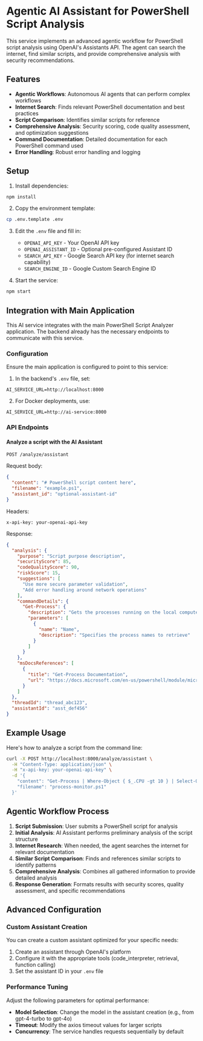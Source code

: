 # Agentic AI Assistant for PowerShell Script Analysis

This service implements an advanced agentic workflow for PowerShell script analysis using OpenAI's Assistants API. The agent can search the internet, find similar scripts, and provide comprehensive analysis with security recommendations.

## Features

- **Agentic Workflows**: Autonomous AI agents that can perform complex workflows
- **Internet Search**: Finds relevant PowerShell documentation and best practices
- **Script Comparison**: Identifies similar scripts for reference
- **Comprehensive Analysis**: Security scoring, code quality assessment, and optimization suggestions
- **Command Documentation**: Detailed documentation for each PowerShell command used
- **Error Handling**: Robust error handling and logging

## Setup

1. Install dependencies:

```bash
npm install
```

2. Copy the environment template:

```bash
cp .env.template .env
```

3. Edit the `.env` file and fill in:
   - `OPENAI_API_KEY` - Your OpenAI API key
   - `OPENAI_ASSISTANT_ID` - Optional pre-configured Assistant ID
   - `SEARCH_API_KEY` - Google Search API key (for internet search capability)
   - `SEARCH_ENGINE_ID` - Google Custom Search Engine ID

4. Start the service:

```bash
npm start
```

## Integration with Main Application

This AI service integrates with the main PowerShell Script Analyzer application. The backend already has the necessary endpoints to communicate with this service.

### Configuration

Ensure the main application is configured to point to this service:

1. In the backend's `.env` file, set:

```env
AI_SERVICE_URL=http://localhost:8000
```

2. For Docker deployments, use:

```env
AI_SERVICE_URL=http://ai-service:8000
```

### API Endpoints

#### Analyze a script with the AI Assistant

```http
POST /analyze/assistant
```

Request body:

```json
{
  "content": "# PowerShell script content here",
  "filename": "example.ps1",
  "assistant_id": "optional-assistant-id"
}
```

Headers:

```http
x-api-key: your-openai-api-key
```

Response:

```json
{
  "analysis": {
    "purpose": "Script purpose description",
    "securityScore": 85,
    "codeQualityScore": 90,
    "riskScore": 15,
    "suggestions": [
      "Use more secure parameter validation",
      "Add error handling around network operations"
    ],
    "commandDetails": {
      "Get-Process": {
        "description": "Gets the processes running on the local computer",
        "parameters": [
          {
            "name": "Name",
            "description": "Specifies the process names to retrieve"
          }
        ]
      }
    },
    "msDocsReferences": [
      {
        "title": "Get-Process Documentation",
        "url": "https://docs.microsoft.com/en-us/powershell/module/microsoft.powershell.management/get-process"
      }
    ]
  },
  "threadId": "thread_abc123",
  "assistantId": "asst_def456"
}
```

## Example Usage

Here's how to analyze a script from the command line:

```bash
curl -X POST http://localhost:8000/analyze/assistant \
  -H "Content-Type: application/json" \
  -H "x-api-key: your-openai-api-key" \
  -d '{
    "content": "Get-Process | Where-Object { $_.CPU -gt 10 } | Select-Object Name, CPU, Memory",
    "filename": "process-monitor.ps1"
  }'
```

## Agentic Workflow Process

1. **Script Submission**: User submits a PowerShell script for analysis
2. **Initial Analysis**: AI Assistant performs preliminary analysis of the script structure
3. **Internet Research**: When needed, the agent searches the internet for relevant documentation
4. **Similar Script Comparison**: Finds and references similar scripts to identify patterns
5. **Comprehensive Analysis**: Combines all gathered information to provide detailed analysis
6. **Response Generation**: Formats results with security scores, quality assessment, and specific recommendations

## Advanced Configuration

### Custom Assistant Creation

You can create a custom assistant optimized for your specific needs:

1. Create an assistant through OpenAI's platform
2. Configure it with the appropriate tools (code_interpreter, retrieval, function calling)
3. Set the assistant ID in your `.env` file

### Performance Tuning

Adjust the following parameters for optimal performance:

- **Model Selection**: Change the model in the assistant creation (e.g., from gpt-4-turbo to gpt-4o)
- **Timeout**: Modify the axios timeout values for larger scripts
- **Concurrency**: The service handles requests sequentially by default
